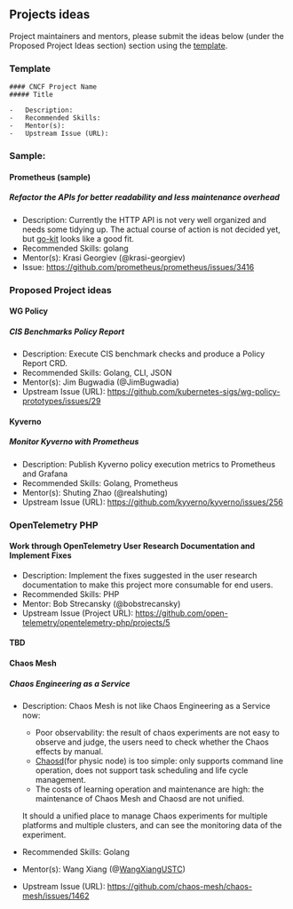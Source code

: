 ## Projects ideas

Project maintainers and mentors, please submit the ideas below (under the Proposed Project Ideas section) section using the [template](/PROJECT_IDEA_TEMPLATE.md).

### Template

```
#### CNCF Project Name
##### Title

-	Description:
-	Recommended Skills:
-	Mentor(s):
-	Upstream Issue (URL):
```

### Sample:

#### Prometheus (sample)

##### Refactor the APIs for better readability and less maintenance overhead

- Description: Currently the HTTP API is not very well organized and needs some tidying up. The actual course of action is not decided yet, but [go-kit](https://github.com/go-kit/kit) looks like a good fit.
- Recommended Skills: golang
- Mentor(s): Krasi Georgiev (@krasi-georgiev)
- Issue: https://github.com/prometheus/prometheus/issues/3416

### Proposed Project ideas

#### WG Policy
##### CIS Benchmarks Policy Report
-	Description: Execute CIS benchmark checks and produce a Policy Report CRD. 
-	Recommended Skills: Golang, CLI, JSON
-	Mentor(s): Jim Bugwadia (@JimBugwadia)
-	Upstream Issue (URL): https://github.com/kubernetes-sigs/wg-policy-prototypes/issues/29



#### Kyverno
##### Monitor Kyverno with Prometheus

-	Description: Publish Kyverno policy execution metrics to Prometheus and Grafana
-	Recommended Skills: Golang, Prometheus
-	Mentor(s): Shuting Zhao (@realshuting)
-	Upstream Issue (URL): https://github.com/kyverno/kyverno/issues/256


### OpenTelemetry PHP
#### Work through OpenTelemetry User Research Documentation and Implement Fixes

-   Description: Implement the fixes suggested in the user research documentation to make this project more consumable for end users.
-   Recommended Skills: PHP
-   Mentor: Bob Strecansky (@bobstrecansky)
-   Upstream Issue (Project URL): https://github.com/open-telemetry/opentelemetry-php/projects/5

#### TBD


#### Chaos Mesh

##### Chaos Engineering as a Service

-	Description: Chaos Mesh is not like Chaos Engineering as a Service now:
    - Poor observability: the result of chaos experiments are not easy to observe and judge, the users need to check whether the Chaos effects by manual.
    - [Chaosd](https://github.com/chaos-mesh/chaosd)(for physic node) is too simple: only supports command line operation, does not support task scheduling and life cycle management.
    - The costs of learning operation and maintenance are high: the maintenance of Chaos Mesh and Chaosd are not unified.

    It should a unified place to manage Chaos experiments for multiple platforms and multiple clusters, and can see the monitoring data of the experiment.

-	Recommended Skills: Golang
-	Mentor(s): Wang Xiang (@[WangXiangUSTC](https://github.com/WangXiangUSTC))
-	Upstream Issue (URL): https://github.com/chaos-mesh/chaos-mesh/issues/1462